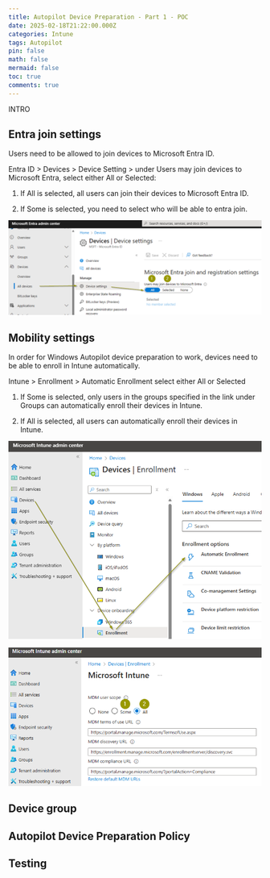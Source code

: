 ```yaml
---
title: Autopilot Device Preparation - Part 1 - POC
date: 2025-02-18T21:22:00.000Z
categories: Intune
tags: Autopilot
pin: false
math: false
mermaid: false
toc: true
comments: true
---
```

INTRO

## Entra join settings

Users need to be allowed to join devices to Microsoft Entra ID. 

Entra ID > Devices > Device Setting > under Users may join devices to Microsoft Entra, select either All or Selected:

1. If All is selected, all users can join their devices to Microsoft Entra ID.

2. If Some is selected, you need to select who will be able to entra join.

![](/assets/img/uploads/entrajoin.png)



## Mobility settings

In order for Windows Autopilot device preparation to work, devices need to be able to enroll in Intune automatically.

Intune > Enrollment > Automatic Enrollment select either All or Selected
1. If Some is selected, only users in the groups specified in the link under Groups can automatically enroll their devices in Intune.

2. If All is selected, all users can automatically enroll their devices in Intune.



![](/assets/img/uploads/autoenrollment-1.png)

![](/assets/img/uploads/autoenrollment-2.png.png)

## Device group

## Autopilot Device Preparation Policy

## Testing
